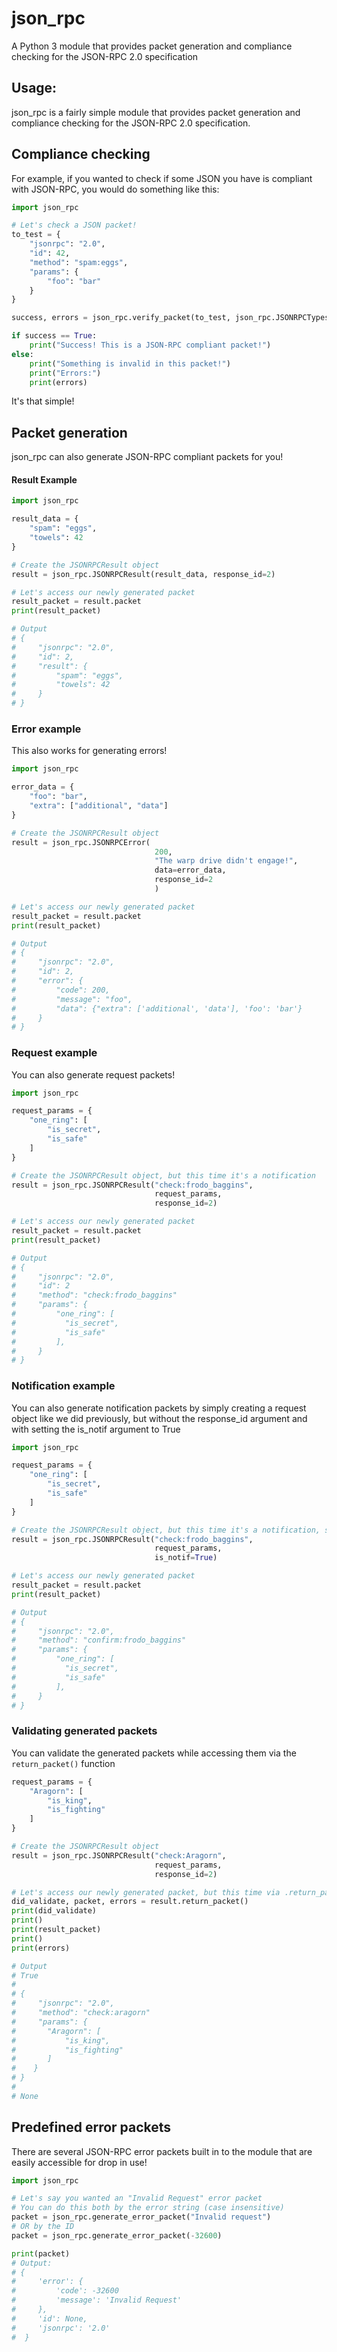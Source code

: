 # json_rpc
A Python 3 module that provides packet generation and compliance checking for the JSON-RPC 2.0 specification

## Usage:

json_rpc is a fairly simple module that provides packet generation and compliance checking for the JSON-RPC 2.0 specification.

## Compliance checking

For example, if you wanted to check if some JSON you have is compliant with JSON-RPC, you would do something like this:

```python
import json_rpc

# Let's check a JSON packet!
to_test = {
    "jsonrpc": "2.0",
    "id": 42,
    "method": "spam:eggs",
    "params": {
        "foo": "bar"
    }
}

success, errors = json_rpc.verify_packet(to_test, json_rpc.JSONRPCTypes.REQUEST)

if success == True:
    print("Success! This is a JSON-RPC compliant packet!")
else:
    print("Something is invalid in this packet!")
    print("Errors:")
    print(errors)
```

It's that simple!

## Packet generation

json_rpc can also generate JSON-RPC compliant packets for you!

#### Result Example

```python
import json_rpc

result_data = {
    "spam": "eggs",
    "towels": 42
}

# Create the JSONRPCResult object
result = json_rpc.JSONRPCResult(result_data, response_id=2)

# Let's access our newly generated packet
result_packet = result.packet
print(result_packet)

# Output
# {
#     "jsonrpc": "2.0",
#     "id": 2,
#     "result": {
#         "spam": "eggs",
#         "towels": 42
#     }
# }
```

### Error example

This also works for generating errors!

```python
import json_rpc

error_data = {
    "foo": "bar",
    "extra": ["additional", "data"]
}

# Create the JSONRPCResult object
result = json_rpc.JSONRPCError(
                                200,
                                "The warp drive didn't engage!",
                                data=error_data,
                                response_id=2
                                )

# Let's access our newly generated packet
result_packet = result.packet
print(result_packet)

# Output
# {
#     "jsonrpc": "2.0",
#     "id": 2,
#     "error": {
#         "code": 200,
#         "message": "foo",
#         "data": {"extra": ['additional', 'data'], 'foo': 'bar'}
#     }
# }
```

### Request example

You can also generate request packets!

```python
import json_rpc

request_params = {
    "one_ring": [
        "is_secret",
        "is_safe"
    ]
}

# Create the JSONRPCResult object, but this time it's a notification
result = json_rpc.JSONRPCResult("check:frodo_baggins",
                                request_params,
                                response_id=2)

# Let's access our newly generated packet
result_packet = result.packet
print(result_packet)

# Output
# {
#     "jsonrpc": "2.0",
#     "id": 2
#     "method": "check:frodo_baggins"
#     "params": {
#         "one_ring": [
#           "is_secret",
#           "is_safe"
#         ],
#     }
# }
```

### Notification example

You can also generate notification packets by simply creating a request object like we did previously, but without the response_id argument and with setting the is_notif argument to True

```python
import json_rpc

request_params = {
    "one_ring": [
        "is_secret",
        "is_safe"
    ]
}

# Create the JSONRPCResult object, but this time it's a notification, so set is_notif to True
result = json_rpc.JSONRPCResult("check:frodo_baggins",
                                request_params,
                                is_notif=True)

# Let's access our newly generated packet
result_packet = result.packet
print(result_packet)

# Output
# {
#     "jsonrpc": "2.0",
#     "method": "confirm:frodo_baggins"
#     "params": {
#         "one_ring": [
#           "is_secret",
#           "is_safe"
#         ],
#     }
# }
```

### Validating generated packets

You can validate the generated packets while accessing them via the `return_packet()` function

```python
request_params = {
    "Aragorn": [
        "is_king",
        "is_fighting"
    ]
}

# Create the JSONRPCResult object
result = json_rpc.JSONRPCResult("check:Aragorn",
                                request_params,
                                response_id=2)

# Let's access our newly generated packet, but this time via .return_packet()
did_validate, packet, errors = result.return_packet()
print(did_validate)
print()
print(result_packet)
print()
print(errors)

# Output
# True
#
# {
#     "jsonrpc": "2.0",
#     "method": "check:aragorn"
#     "params": {
#       "Aragorn": [
#           "is_king",
#           "is_fighting"
#       ]
#    }
# }
#
# None
```

## Predefined error packets

There are several JSON-RPC error packets built in to the module that are easily accessible for drop in use!

```python
import json_rpc

# Let's say you wanted an "Invalid Request" error packet
# You can do this both by the error string (case insensitive)
packet = json_rpc.generate_error_packet("Invalid request")
# OR by the ID
packet = json_rpc.generate_error_packet(-32600)

print(packet)
# Output:
# {
#     'error': {
#         'code': -32600
#         'message': 'Invalid Request'
#     },
#     'id': None,
#     'jsonrpc': '2.0'
#  }
```
